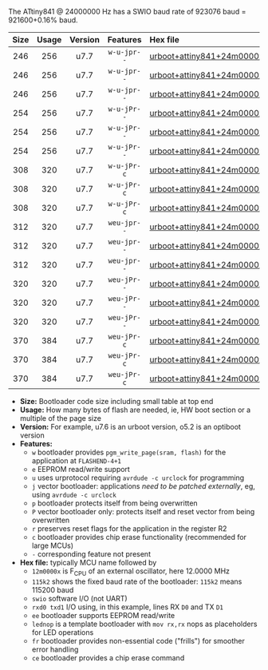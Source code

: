 The ATtiny841 @ 24000000 Hz has a SWIO baud rate of 923076 baud = 921600+0.16% baud.

|Size|Usage|Version|Features|Hex file|
|:-:|:-:|:-:|:-:|:--|
|246|256|u7.7|`w-u-jpr--`|[urboot+attiny841+24m0000x++921k6_swio_rxa2_txa1_lednop.hex](https://raw.githubusercontent.com/stefanrueger/urboot.hex/main/mcus/attiny841/external_oscillator/fcpu+24m0000_Hz/br++921k6_bps/urboot+attiny841+24m0000x++921k6_swio_rxa2_txa1_lednop.hex)|
|246|256|u7.7|`w-u-jpr--`|[urboot+attiny841+24m0000x++921k6_swio_rxa4_txa5_lednop.hex](https://raw.githubusercontent.com/stefanrueger/urboot.hex/main/mcus/attiny841/external_oscillator/fcpu+24m0000_Hz/br++921k6_bps/urboot+attiny841+24m0000x++921k6_swio_rxa4_txa5_lednop.hex)|
|246|256|u7.7|`w-u-jpr--`|[urboot+attiny841+24m0000x++921k6_swio_rxb2_txa7_lednop.hex](https://raw.githubusercontent.com/stefanrueger/urboot.hex/main/mcus/attiny841/external_oscillator/fcpu+24m0000_Hz/br++921k6_bps/urboot+attiny841+24m0000x++921k6_swio_rxb2_txa7_lednop.hex)|
|254|256|u7.7|`w-u-jPr--`|[urboot+attiny841+24m0000x++921k6_swio_rxa2_txa1.hex](https://raw.githubusercontent.com/stefanrueger/urboot.hex/main/mcus/attiny841/external_oscillator/fcpu+24m0000_Hz/br++921k6_bps/urboot+attiny841+24m0000x++921k6_swio_rxa2_txa1.hex)|
|254|256|u7.7|`w-u-jPr--`|[urboot+attiny841+24m0000x++921k6_swio_rxa4_txa5.hex](https://raw.githubusercontent.com/stefanrueger/urboot.hex/main/mcus/attiny841/external_oscillator/fcpu+24m0000_Hz/br++921k6_bps/urboot+attiny841+24m0000x++921k6_swio_rxa4_txa5.hex)|
|254|256|u7.7|`w-u-jPr--`|[urboot+attiny841+24m0000x++921k6_swio_rxb2_txa7.hex](https://raw.githubusercontent.com/stefanrueger/urboot.hex/main/mcus/attiny841/external_oscillator/fcpu+24m0000_Hz/br++921k6_bps/urboot+attiny841+24m0000x++921k6_swio_rxb2_txa7.hex)|
|308|320|u7.7|`w-u-jPr-c`|[urboot+attiny841+24m0000x++921k6_swio_rxa2_txa1_lednop_fr_ce.hex](https://raw.githubusercontent.com/stefanrueger/urboot.hex/main/mcus/attiny841/external_oscillator/fcpu+24m0000_Hz/br++921k6_bps/urboot+attiny841+24m0000x++921k6_swio_rxa2_txa1_lednop_fr_ce.hex)|
|308|320|u7.7|`w-u-jPr-c`|[urboot+attiny841+24m0000x++921k6_swio_rxa4_txa5_lednop_fr_ce.hex](https://raw.githubusercontent.com/stefanrueger/urboot.hex/main/mcus/attiny841/external_oscillator/fcpu+24m0000_Hz/br++921k6_bps/urboot+attiny841+24m0000x++921k6_swio_rxa4_txa5_lednop_fr_ce.hex)|
|308|320|u7.7|`w-u-jPr-c`|[urboot+attiny841+24m0000x++921k6_swio_rxb2_txa7_lednop_fr_ce.hex](https://raw.githubusercontent.com/stefanrueger/urboot.hex/main/mcus/attiny841/external_oscillator/fcpu+24m0000_Hz/br++921k6_bps/urboot+attiny841+24m0000x++921k6_swio_rxb2_txa7_lednop_fr_ce.hex)|
|312|320|u7.7|`weu-jpr--`|[urboot+attiny841+24m0000x++921k6_swio_rxa2_txa1_ee_lednop.hex](https://raw.githubusercontent.com/stefanrueger/urboot.hex/main/mcus/attiny841/external_oscillator/fcpu+24m0000_Hz/br++921k6_bps/urboot+attiny841+24m0000x++921k6_swio_rxa2_txa1_ee_lednop.hex)|
|312|320|u7.7|`weu-jpr--`|[urboot+attiny841+24m0000x++921k6_swio_rxa4_txa5_ee_lednop.hex](https://raw.githubusercontent.com/stefanrueger/urboot.hex/main/mcus/attiny841/external_oscillator/fcpu+24m0000_Hz/br++921k6_bps/urboot+attiny841+24m0000x++921k6_swio_rxa4_txa5_ee_lednop.hex)|
|312|320|u7.7|`weu-jpr--`|[urboot+attiny841+24m0000x++921k6_swio_rxb2_txa7_ee_lednop.hex](https://raw.githubusercontent.com/stefanrueger/urboot.hex/main/mcus/attiny841/external_oscillator/fcpu+24m0000_Hz/br++921k6_bps/urboot+attiny841+24m0000x++921k6_swio_rxb2_txa7_ee_lednop.hex)|
|320|320|u7.7|`weu-jPr--`|[urboot+attiny841+24m0000x++921k6_swio_rxa2_txa1_ee.hex](https://raw.githubusercontent.com/stefanrueger/urboot.hex/main/mcus/attiny841/external_oscillator/fcpu+24m0000_Hz/br++921k6_bps/urboot+attiny841+24m0000x++921k6_swio_rxa2_txa1_ee.hex)|
|320|320|u7.7|`weu-jPr--`|[urboot+attiny841+24m0000x++921k6_swio_rxa4_txa5_ee.hex](https://raw.githubusercontent.com/stefanrueger/urboot.hex/main/mcus/attiny841/external_oscillator/fcpu+24m0000_Hz/br++921k6_bps/urboot+attiny841+24m0000x++921k6_swio_rxa4_txa5_ee.hex)|
|320|320|u7.7|`weu-jPr--`|[urboot+attiny841+24m0000x++921k6_swio_rxb2_txa7_ee.hex](https://raw.githubusercontent.com/stefanrueger/urboot.hex/main/mcus/attiny841/external_oscillator/fcpu+24m0000_Hz/br++921k6_bps/urboot+attiny841+24m0000x++921k6_swio_rxb2_txa7_ee.hex)|
|370|384|u7.7|`weu-jPr-c`|[urboot+attiny841+24m0000x++921k6_swio_rxa2_txa1_ee_lednop_fr_ce.hex](https://raw.githubusercontent.com/stefanrueger/urboot.hex/main/mcus/attiny841/external_oscillator/fcpu+24m0000_Hz/br++921k6_bps/urboot+attiny841+24m0000x++921k6_swio_rxa2_txa1_ee_lednop_fr_ce.hex)|
|370|384|u7.7|`weu-jPr-c`|[urboot+attiny841+24m0000x++921k6_swio_rxa4_txa5_ee_lednop_fr_ce.hex](https://raw.githubusercontent.com/stefanrueger/urboot.hex/main/mcus/attiny841/external_oscillator/fcpu+24m0000_Hz/br++921k6_bps/urboot+attiny841+24m0000x++921k6_swio_rxa4_txa5_ee_lednop_fr_ce.hex)|
|370|384|u7.7|`weu-jPr-c`|[urboot+attiny841+24m0000x++921k6_swio_rxb2_txa7_ee_lednop_fr_ce.hex](https://raw.githubusercontent.com/stefanrueger/urboot.hex/main/mcus/attiny841/external_oscillator/fcpu+24m0000_Hz/br++921k6_bps/urboot+attiny841+24m0000x++921k6_swio_rxb2_txa7_ee_lednop_fr_ce.hex)|

- **Size:** Bootloader code size including small table at top end
- **Usage:** How many bytes of flash are needed, ie, HW boot section or a multiple of the page size
- **Version:** For example, u7.6 is an urboot version, o5.2 is an optiboot version
- **Features:**
  + `w` bootloader provides `pgm_write_page(sram, flash)` for the application at `FLASHEND-4+1`
  + `e` EEPROM read/write support
  + `u` uses urprotocol requiring `avrdude -c urclock` for programming
  + `j` vector bootloader: applications *need to be patched externally*, eg, using `avrdude -c urclock`
  + `p` bootloader protects itself from being overwritten
  + `P` vector bootloader only: protects itself and reset vector from being overwritten
  + `r` preserves reset flags for the application in the register R2
  + `c` bootloader provides chip erase functionality (recommended for large MCUs)
  + `-` corresponding feature not present
- **Hex file:** typically MCU name followed by
  + `12m0000x` is F<sub>CPU</sub> of an external oscillator, here 12.0000 MHz
  + `115k2` shows the fixed baud rate of the bootloader: `115k2` means 115200 baud
  + `swio` software I/O (not UART)
  + `rxd0 txd1` I/O using, in this example, lines RX `D0` and TX `D1`
  + `ee` bootloader supports EEPROM read/write
  + `lednop` is a template bootloader with `mov rx,rx` nops as placeholders for LED operations
  + `fr` bootloader provides non-essential code ("frills") for smoother error handling
  + `ce` bootloader provides a chip erase command
